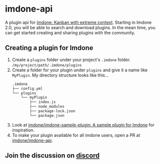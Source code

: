 # imdone-api

A plugin api for [imdone: Kanban with extreme context](https://imdone.io/).
Starting in Imdone 2.0, you will be able to search and download plugins. In the mean time, you can get started creating and sharing plugins with the community.

## Creating a plugin for Imdone
1. Create a `plugins` folder under your project's `.imdone` folder.
   `/my/project/path/.imdone/plugins`
1. Create a folder for your plugin under `plugins` and give it a name like `MyPlugin`.
   My directory structure looks like this...
   ```bash
   .imdone
   ├── config.yml
   └── plugins
       └── myPlugin
           ├── index.js
           ├── node_modules
           ├── package-lock.json
           └── package.json
   ```
1. Look at [imdone/imdone-sample-plugin: A sample plugin for Imdone](https://github.com/imdone/imdone-sample-plugin) for inspiration.
2. To make your plugin available for all imdone users, open a PR at [imdone/imdone-api](https://github.com/imdone/imdone-api). 

## Join the discussion on [discord](https://discord.gg/ZAETw2dC)